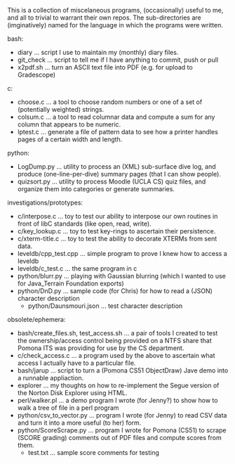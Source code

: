 This is a collection of miscelaneous programs, (occasionally) useful to me,
and all to trivial to warrant their own repos.  The sub-directories are
(imginatively) named for the language in which the programs were written.

bash:
 - diary ... script I use to maintain my (monthly) diary files.
 - git_check ... script to tell me if I have anything to commit, push or pull
 - x2pdf.sh ... turn an ASCII text file into PDF (e.g. for upload to Gradescope)

c:
 - choose.c ... a tool to choose random numbers or one of a set of (potentially
   weighted) strings.
 - colsum.c ... a tool to read columnar data and compute a sum for any column
   that appears to be numeric.
 - lptest.c ... generate a file of pattern data to see how a printer handles
   pages of a certain width and length.

python:
 - LogDump.py ... utility to process an (XML) sub-surface dive log, and 
   produce (one-line-per-dive) summary pages (that I can show people).
 - quizsort.py ... utility to process Moodle (UCLA CS) quiz files, and
   organize them into categories or generate summaries.

investigations/prototypes:
 - c/interpose.c ... toy to test our ability to interpose our own routines
   in front of libC standards (like open, read, write).
 - c/key_lookup.c ...  toy to test key-rings to ascertain their persistence.
 - c/xterm-title.c ... toy to test the ability to decorate XTERMs from sent data.
 - leveldb/cpp_test.cpp ... simple program to prove I knew how to access a leveldb
 - leveldb/c_test.c ... the same program in c
 - python/blurr.py ... playing with Gaussian blurring (which I wanted to use for
   Java_Terrain Foundation exports)
 - python/DnD.py ... sample code (for Chris) for how to read a (JSON) character description
    - python/Daunsmouri.json ... test character description

obsolete/ephemera:
 - bash/create_files.sh, test_access.sh ... a pair of tools I created to test
   the ownership/access control being provided on a NTFS share that
   Pomona ITS was providing for use by the CS department.
 - c/check_access.c ... a program used by the above to ascertain what access
   I actually have to a particular file.
 - bash/jarup ... script to turn a (Pomona CS51 ObjectDraw) Jave demo into a 
   runnable appliaction.
 - explorer ... my thoughts on how to re-implement the Segue version of the
   Norton Disk Explorer using HTML.
 - perl/walker.pl ... a demo program I wrote (for Jenny?) to show how to walk
   a tree of file in a perl program
 - python/csv_to_vector.py ... program I wrote (for Jenny) to read CSV data and
   turn it into a more useful (to her) form.
 - python/ScoreScrape.py ... program I wrote for Pomona (CS51) to scrape 
   (SCORE grading) comments out of PDF files and compute scores from them.
   - test.txt ... sample score comments for testing
